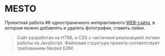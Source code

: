 # MESTO
Проектная работа #6 одностраничного интерактивного [WEB-сайта](https://yurysmirnoff.github.io/mesto/), в котором можно добавлять и удалять фотографии, ставить лайки.

> Сайт разработан на HTML и CSS с частичной реализацией логики работы на JavaScript.  Файловая структура проекта соответствует требованиям Nested БЭМ.
> [](https://yurysmirnoff.github.io/mesto/)
